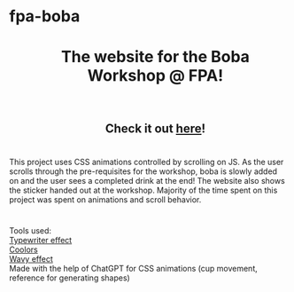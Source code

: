 # fpa-boba
<div id="user-content-toc">
  <ul align="center" style="list-style: none;">
    <summary>
      <h1>The website for the Boba Workshop @ FPA!</h1>
      <br />
      <h2>Check it out <a href="https://thecashmoney.github.io/fpa-boba/">here</a>!</h2>
    </summary>
  </ul>
</div>
<h1></h1>
This project uses CSS animations controlled by scrolling on JS. As the user scrolls through the pre-requisites for the workshop, boba is slowly added on and the user sees a completed drink at the end! The website also shows the sticker handed out at the workshop. Majority of the time spent on this project was spent on animations and scroll behavior.  
<h1></h1>

Tools used:  
[Typewriter effect](https://css-tricks.com/snippets/css/typewriter-effect/)  
[Coolors](https://coolors.co/c03221-f7f7ff-f2d0a4-545e75-3f826d)  
[Wavy effect](https://www.geeksforgeeks.org/how-to-create-waves-on-button-with-css-and-html/)  
Made with the help of ChatGPT for CSS animations (cup movement, reference for generating shapes)
